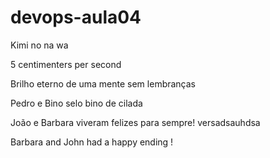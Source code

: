 # devops-aula04


Kimi no na wa

5 centimenters per second

Brilho eterno de uma mente sem lembranças

Pedro e Bino selo bino de cilada

João e Barbara viveram felizes para sempre!
 versadsauhdsa


Barbara and John had a happy ending !
